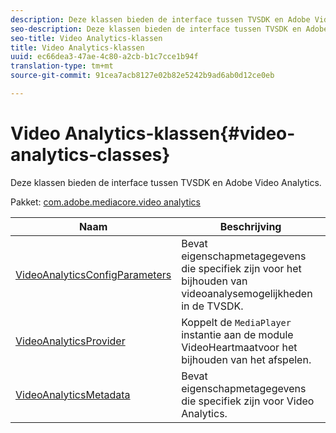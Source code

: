 ```yaml
---
description: Deze klassen bieden de interface tussen TVSDK en Adobe Video Analytics.
seo-description: Deze klassen bieden de interface tussen TVSDK en Adobe Video Analytics.
seo-title: Video Analytics-klassen
title: Video Analytics-klassen
uuid: ec66dea3-47ae-4c80-a2cb-b1c7cce1b94f
translation-type: tm+mt
source-git-commit: 91cea7acb8127e02b82e5242b9ad6ab0d12ce0eb

---
```



# Video Analytics-klassen{#video-analytics-classes}

Deze klassen bieden de interface tussen TVSDK en Adobe Video Analytics.

Pakket: [com.adobe.mediacore.video analytics](https://help.adobe.com/en_US/primetime/api/psdk/asdoc-dhls_1.4/com/adobe/mediacore/videoanalytics/package-detail.html)

| Naam | Beschrijving |
|---|---|
| [VideoAnalyticsConfigParameters](https://help.adobe.com/en_US/primetime/api/psdk/asdoc-dhls_1.4/com/adobe/mediacore/videoanalytics/VideoAnalyticsConfigParameters.html) | Bevat eigenschapmetagegevens die specifiek zijn voor het bijhouden van videoanalysemogelijkheden in de TVSDK. |
| [VideoAnalyticsProvider](https://help.adobe.com/en_US/primetime/api/psdk/asdoc-dhls_1.4/com/adobe/mediacore/videoanalytics/VideoAnalyticsProvider.html) | Koppelt de `MediaPlayer` instantie aan de module VideoHeartmaatvoor het bijhouden van het afspelen. |
| [VideoAnalyticsMetadata](https://help.adobe.com/en_US/primetime/api/psdk/asdoc-dhls_1.4/com/adobe/mediacore/videoanalytics/VideoAnalyticsMetadata.html) | Bevat eigenschapmetagegevens die specifiek zijn voor Video Analytics. |